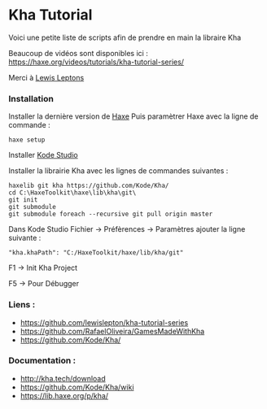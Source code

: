 # Kha Tutorial

Voici une petite liste de scripts afin de prendre en main la libraire Kha

Beaucoup de vidéos sont disponibles ici : 
https://haxe.org/videos/tutorials/kha-tutorial-series/


Merci à [Lewis Leptons](https://www.patreon.com/lewislepton)


### Installation 
Installer la dernière version de [Haxe](https://haxe.org/download/)
Puis paramètrer Haxe avec la ligne de commande  :
```
haxe setup
```

Installer [Kode Studio](https://github.com/Kode/KodeStudio/releases)

Installer la librairie Kha avec les lignes de commandes suivantes : 
```
haxelib git kha https://github.com/Kode/Kha/
cd C:\HaxeToolkit\haxe\lib\kha\git\
git init 
git submodule
git submodule foreach --recursive git pull origin master
```

Dans Kode Studio
Fichier -> Préfèrences -> Paramètres 
ajouter la ligne suivante : 
```
"kha.khaPath": "C:/HaxeToolkit/haxe/lib/kha/git"
```

F1 -> Init Kha Project

F5 -> Pour Débugger


### Liens : 
- https://github.com/lewislepton/kha-tutorial-series
- https://github.com/RafaelOliveira/GamesMadeWithKha
- https://github.com/Kode/Kha/


### Documentation : 
- http://kha.tech/download
- https://github.com/Kode/Kha/wiki
- https://lib.haxe.org/p/kha/


 


